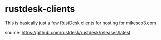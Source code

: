 # rustdesk-clients

This is basically just a few RustDesk clients for hosting for mikesco3.com

source:
https://github.com/rustdesk/rustdesk/releases/latest
